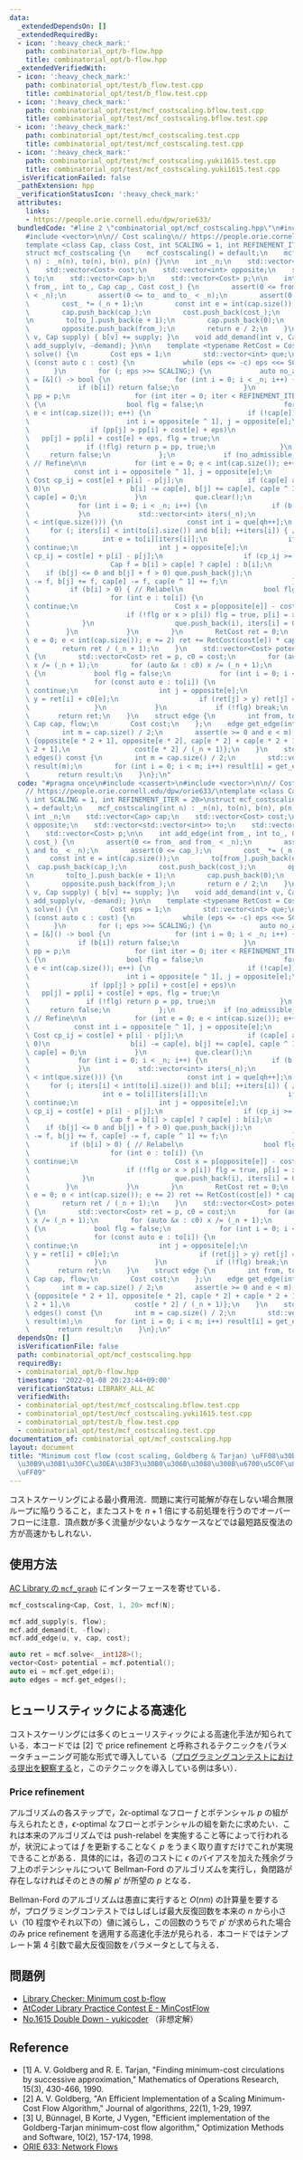 ```yaml
---
data:
  _extendedDependsOn: []
  _extendedRequiredBy:
  - icon: ':heavy_check_mark:'
    path: combinatorial_opt/b-flow.hpp
    title: combinatorial_opt/b-flow.hpp
  _extendedVerifiedWith:
  - icon: ':heavy_check_mark:'
    path: combinatorial_opt/test/b_flow.test.cpp
    title: combinatorial_opt/test/b_flow.test.cpp
  - icon: ':heavy_check_mark:'
    path: combinatorial_opt/test/mcf_costscaling.bflow.test.cpp
    title: combinatorial_opt/test/mcf_costscaling.bflow.test.cpp
  - icon: ':heavy_check_mark:'
    path: combinatorial_opt/test/mcf_costscaling.test.cpp
    title: combinatorial_opt/test/mcf_costscaling.test.cpp
  - icon: ':heavy_check_mark:'
    path: combinatorial_opt/test/mcf_costscaling.yuki1615.test.cpp
    title: combinatorial_opt/test/mcf_costscaling.yuki1615.test.cpp
  _isVerificationFailed: false
  _pathExtension: hpp
  _verificationStatusIcon: ':heavy_check_mark:'
  attributes:
    links:
    - https://people.orie.cornell.edu/dpw/orie633/
  bundledCode: "#line 2 \"combinatorial_opt/mcf_costscaling.hpp\"\n#include <cassert>\n\
    #include <vector>\n\n// Cost scaling\n// https://people.orie.cornell.edu/dpw/orie633/\n\
    template <class Cap, class Cost, int SCALING = 1, int REFINEMENT_ITER = 20>\n\
    struct mcf_costscaling {\n    mcf_costscaling() = default;\n    mcf_costscaling(int\
    \ n) : _n(n), to(n), b(n), p(n) {}\n\n    int _n;\n    std::vector<Cap> cap;\n\
    \    std::vector<Cost> cost;\n    std::vector<int> opposite;\n    std::vector<std::vector<int>>\
    \ to;\n    std::vector<Cap> b;\n    std::vector<Cost> p;\n\n    int add_edge(int\
    \ from_, int to_, Cap cap_, Cost cost_) {\n        assert(0 <= from_ and from_\
    \ < _n);\n        assert(0 <= to_ and to_ < _n);\n        assert(0 <= cap_);\n\
    \        cost_ *= (_n + 1);\n        const int e = int(cap.size());\n        to[from_].push_back(e);\n\
    \        cap.push_back(cap_);\n        cost.push_back(cost_);\n        opposite.push_back(to_);\n\
    \n        to[to_].push_back(e + 1);\n        cap.push_back(0);\n        cost.push_back(-cost_);\n\
    \        opposite.push_back(from_);\n        return e / 2;\n    }\n    void add_supply(int\
    \ v, Cap supply) { b[v] += supply; }\n    void add_demand(int v, Cap demand) {\
    \ add_supply(v, -demand); }\n\n    template <typename RetCost = Cost> RetCost\
    \ solve() {\n        Cost eps = 1;\n        std::vector<int> que;\n        for\
    \ (const auto c : cost) {\n            while (eps <= -c) eps <<= SCALING;\n  \
    \      }\n        for (; eps >>= SCALING;) {\n            auto no_admissible_cycle\
    \ = [&]() -> bool {\n                for (int i = 0; i < _n; i++) {\n        \
    \            if (b[i]) return false;\n                }\n                std::vector<Cost>\
    \ pp = p;\n                for (int iter = 0; iter < REFINEMENT_ITER; iter++)\
    \ {\n                    bool flg = false;\n                    for (int e = 0;\
    \ e < int(cap.size()); e++) {\n                        if (!cap[e]) continue;\n\
    \                        int i = opposite[e ^ 1], j = opposite[e];\n         \
    \               if (pp[j] > pp[i] + cost[e] + eps)\n                         \
    \   pp[j] = pp[i] + cost[e] + eps, flg = true;\n                    }\n      \
    \              if (!flg) return p = pp, true;\n                }\n           \
    \     return false;\n            };\n            if (no_admissible_cycle()) continue;\
    \ // Refine\n\n            for (int e = 0; e < int(cap.size()); e++) {\n     \
    \           const int i = opposite[e ^ 1], j = opposite[e];\n                const\
    \ Cost cp_ij = cost[e] + p[i] - p[j];\n                if (cap[e] and cp_ij <\
    \ 0)\n                    b[i] -= cap[e], b[j] += cap[e], cap[e ^ 1] += cap[e],\
    \ cap[e] = 0;\n            }\n            que.clear();\n            int qh = 0;\n\
    \            for (int i = 0; i < _n; i++) {\n                if (b[i] > 0) que.push_back(i);\n\
    \            }\n            std::vector<int> iters(_n);\n            while (qh\
    \ < int(que.size())) {\n                const int i = que[qh++];\n           \
    \     for (; iters[i] < int(to[i].size()) and b[i]; ++iters[i]) { // Push\n  \
    \                  int e = to[i][iters[i]];\n                    if (!cap[e])\
    \ continue;\n                    int j = opposite[e];\n                    Cost\
    \ cp_ij = cost[e] + p[i] - p[j];\n                    if (cp_ij >= 0) continue;\n\
    \                    Cap f = b[i] > cap[e] ? cap[e] : b[i];\n                \
    \    if (b[j] <= 0 and b[j] + f > 0) que.push_back(j);\n                    b[i]\
    \ -= f, b[j] += f, cap[e] -= f, cap[e ^ 1] += f;\n                }\n\n      \
    \          if (b[i] > 0) { // Relabel\n                    bool flg = false;\n\
    \                    for (int e : to[i]) {\n                        if (!cap[e])\
    \ continue;\n                        Cost x = p[opposite[e]] - cost[e] - eps;\n\
    \                        if (!flg or x > p[i]) flg = true, p[i] = x;\n       \
    \             }\n                    que.push_back(i), iters[i] = 0;\n       \
    \         }\n            }\n        }\n        RetCost ret = 0;\n        for (int\
    \ e = 0; e < int(cap.size()); e += 2) ret += RetCost(cost[e]) * cap[e ^ 1];\n\
    \        return ret / (_n + 1);\n    }\n    std::vector<Cost> potential() const\
    \ {\n        std::vector<Cost> ret = p, c0 = cost;\n        for (auto &x : ret)\
    \ x /= (_n + 1);\n        for (auto &x : c0) x /= (_n + 1);\n        while (true)\
    \ {\n            bool flg = false;\n            for (int i = 0; i < _n; i++) {\n\
    \                for (const auto e : to[i]) {\n                    if (!cap[e])\
    \ continue;\n                    int j = opposite[e];\n                    auto\
    \ y = ret[i] + c0[e];\n                    if (ret[j] > y) ret[j] = y, flg = true;\n\
    \                }\n            }\n            if (!flg) break;\n        }\n \
    \       return ret;\n    }\n    struct edge {\n        int from, to;\n       \
    \ Cap cap, flow;\n        Cost cost;\n    };\n    edge get_edge(int e) const {\n\
    \        int m = cap.size() / 2;\n        assert(e >= 0 and e < m);\n        return\
    \ {opposite[e * 2 + 1], opposite[e * 2], cap[e * 2] + cap[e * 2 + 1], cap[e *\
    \ 2 + 1],\n                cost[e * 2] / (_n + 1)};\n    }\n    std::vector<edge>\
    \ edges() const {\n        int m = cap.size() / 2;\n        std::vector<edge>\
    \ result(m);\n        for (int i = 0; i < m; i++) result[i] = get_edge(i);\n \
    \       return result;\n    }\n};\n"
  code: "#pragma once\n#include <cassert>\n#include <vector>\n\n// Cost scaling\n\
    // https://people.orie.cornell.edu/dpw/orie633/\ntemplate <class Cap, class Cost,\
    \ int SCALING = 1, int REFINEMENT_ITER = 20>\nstruct mcf_costscaling {\n    mcf_costscaling()\
    \ = default;\n    mcf_costscaling(int n) : _n(n), to(n), b(n), p(n) {}\n\n   \
    \ int _n;\n    std::vector<Cap> cap;\n    std::vector<Cost> cost;\n    std::vector<int>\
    \ opposite;\n    std::vector<std::vector<int>> to;\n    std::vector<Cap> b;\n\
    \    std::vector<Cost> p;\n\n    int add_edge(int from_, int to_, Cap cap_, Cost\
    \ cost_) {\n        assert(0 <= from_ and from_ < _n);\n        assert(0 <= to_\
    \ and to_ < _n);\n        assert(0 <= cap_);\n        cost_ *= (_n + 1);\n   \
    \     const int e = int(cap.size());\n        to[from_].push_back(e);\n      \
    \  cap.push_back(cap_);\n        cost.push_back(cost_);\n        opposite.push_back(to_);\n\
    \n        to[to_].push_back(e + 1);\n        cap.push_back(0);\n        cost.push_back(-cost_);\n\
    \        opposite.push_back(from_);\n        return e / 2;\n    }\n    void add_supply(int\
    \ v, Cap supply) { b[v] += supply; }\n    void add_demand(int v, Cap demand) {\
    \ add_supply(v, -demand); }\n\n    template <typename RetCost = Cost> RetCost\
    \ solve() {\n        Cost eps = 1;\n        std::vector<int> que;\n        for\
    \ (const auto c : cost) {\n            while (eps <= -c) eps <<= SCALING;\n  \
    \      }\n        for (; eps >>= SCALING;) {\n            auto no_admissible_cycle\
    \ = [&]() -> bool {\n                for (int i = 0; i < _n; i++) {\n        \
    \            if (b[i]) return false;\n                }\n                std::vector<Cost>\
    \ pp = p;\n                for (int iter = 0; iter < REFINEMENT_ITER; iter++)\
    \ {\n                    bool flg = false;\n                    for (int e = 0;\
    \ e < int(cap.size()); e++) {\n                        if (!cap[e]) continue;\n\
    \                        int i = opposite[e ^ 1], j = opposite[e];\n         \
    \               if (pp[j] > pp[i] + cost[e] + eps)\n                         \
    \   pp[j] = pp[i] + cost[e] + eps, flg = true;\n                    }\n      \
    \              if (!flg) return p = pp, true;\n                }\n           \
    \     return false;\n            };\n            if (no_admissible_cycle()) continue;\
    \ // Refine\n\n            for (int e = 0; e < int(cap.size()); e++) {\n     \
    \           const int i = opposite[e ^ 1], j = opposite[e];\n                const\
    \ Cost cp_ij = cost[e] + p[i] - p[j];\n                if (cap[e] and cp_ij <\
    \ 0)\n                    b[i] -= cap[e], b[j] += cap[e], cap[e ^ 1] += cap[e],\
    \ cap[e] = 0;\n            }\n            que.clear();\n            int qh = 0;\n\
    \            for (int i = 0; i < _n; i++) {\n                if (b[i] > 0) que.push_back(i);\n\
    \            }\n            std::vector<int> iters(_n);\n            while (qh\
    \ < int(que.size())) {\n                const int i = que[qh++];\n           \
    \     for (; iters[i] < int(to[i].size()) and b[i]; ++iters[i]) { // Push\n  \
    \                  int e = to[i][iters[i]];\n                    if (!cap[e])\
    \ continue;\n                    int j = opposite[e];\n                    Cost\
    \ cp_ij = cost[e] + p[i] - p[j];\n                    if (cp_ij >= 0) continue;\n\
    \                    Cap f = b[i] > cap[e] ? cap[e] : b[i];\n                \
    \    if (b[j] <= 0 and b[j] + f > 0) que.push_back(j);\n                    b[i]\
    \ -= f, b[j] += f, cap[e] -= f, cap[e ^ 1] += f;\n                }\n\n      \
    \          if (b[i] > 0) { // Relabel\n                    bool flg = false;\n\
    \                    for (int e : to[i]) {\n                        if (!cap[e])\
    \ continue;\n                        Cost x = p[opposite[e]] - cost[e] - eps;\n\
    \                        if (!flg or x > p[i]) flg = true, p[i] = x;\n       \
    \             }\n                    que.push_back(i), iters[i] = 0;\n       \
    \         }\n            }\n        }\n        RetCost ret = 0;\n        for (int\
    \ e = 0; e < int(cap.size()); e += 2) ret += RetCost(cost[e]) * cap[e ^ 1];\n\
    \        return ret / (_n + 1);\n    }\n    std::vector<Cost> potential() const\
    \ {\n        std::vector<Cost> ret = p, c0 = cost;\n        for (auto &x : ret)\
    \ x /= (_n + 1);\n        for (auto &x : c0) x /= (_n + 1);\n        while (true)\
    \ {\n            bool flg = false;\n            for (int i = 0; i < _n; i++) {\n\
    \                for (const auto e : to[i]) {\n                    if (!cap[e])\
    \ continue;\n                    int j = opposite[e];\n                    auto\
    \ y = ret[i] + c0[e];\n                    if (ret[j] > y) ret[j] = y, flg = true;\n\
    \                }\n            }\n            if (!flg) break;\n        }\n \
    \       return ret;\n    }\n    struct edge {\n        int from, to;\n       \
    \ Cap cap, flow;\n        Cost cost;\n    };\n    edge get_edge(int e) const {\n\
    \        int m = cap.size() / 2;\n        assert(e >= 0 and e < m);\n        return\
    \ {opposite[e * 2 + 1], opposite[e * 2], cap[e * 2] + cap[e * 2 + 1], cap[e *\
    \ 2 + 1],\n                cost[e * 2] / (_n + 1)};\n    }\n    std::vector<edge>\
    \ edges() const {\n        int m = cap.size() / 2;\n        std::vector<edge>\
    \ result(m);\n        for (int i = 0; i < m; i++) result[i] = get_edge(i);\n \
    \       return result;\n    }\n};\n"
  dependsOn: []
  isVerificationFile: false
  path: combinatorial_opt/mcf_costscaling.hpp
  requiredBy:
  - combinatorial_opt/b-flow.hpp
  timestamp: '2022-01-08 20:23:44+09:00'
  verificationStatus: LIBRARY_ALL_AC
  verifiedWith:
  - combinatorial_opt/test/mcf_costscaling.bflow.test.cpp
  - combinatorial_opt/test/mcf_costscaling.yuki1615.test.cpp
  - combinatorial_opt/test/b_flow.test.cpp
  - combinatorial_opt/test/mcf_costscaling.test.cpp
documentation_of: combinatorial_opt/mcf_costscaling.hpp
layout: document
title: "Minimum cost flow (cost scaling, Goldberg & Tarjan) \uFF08\u30B3\u30B9\u30C8\
  \u30B9\u30B1\u30FC\u30EA\u30F3\u30B0\u306B\u3088\u308B\u6700\u5C0F\u8CBB\u7528\u6D41\
  \uFF09"
---
```


コストスケーリングによる最小費用流．問題に実行可能解が存在しない場合無限ループに陥りうること，またコストを $n + 1$ 倍にする前処理を行うのでオーバーフローに注意．頂点数が多く流量が少ないようなケースなどでは最短路反復法の方が高速かもしれない．

## 使用方法

[AC Library の `mcf_graph`](https://atcoder.github.io/ac-library/production/document_ja/mincostflow.html) にインターフェースを寄せている．

```cpp
mcf_costscaling<Cap, Cost, 1, 20> mcf(N);

mcf.add_supply(s, flow);
mcf.add_demand(t, -flow);
mcf.add_edge(u, v, cap, cost);

auto ret = mcf.solve<__int128>();
vector<Cost> potential = mcf.potential();
auto ei = mcf.get_edge(i);
auto edges = mcf.get_edges();
```

## ヒューリスティックによる高速化

コストスケーリングには多くのヒューリスティックによる高速化手法が知られている．本コードでは [2] で price refinement と呼称されるテクニックをパラメータチューニング可能な形式で導入している（[プログラミングコンテストにおける提出を観察する](https://yukicoder.me/problems/no/1615/submissions?status=AC)と，このテクニックを導入している例は多い）．

### Price refinement

アルゴリズムの各ステップで，$2\epsilon$-optimal なフロー $f$ とポテンシャル $p$ の組が与えられたとき，$\epsilon$-optimal なフローとポテンシャルの組を新たに求めたい．これは本来のアルゴリズムでは push-relabel を実施すること等によって行われるが，状況によっては $f$ を更新することなく $p$ をうまく取り直すだけでこれが実現できることがある．具体的には，各辺のコストに $\epsilon$ のバイアスを加えた残余グラフ上のポテンシャルについて Bellman-Ford のアルゴリズムを実行し，負閉路が存在しなければそのときの解 $p'$ が所望の $p$ となる．

Bellman-Ford のアルゴリズムは愚直に実行すると $O(nm)$ の計算量を要するが，プログラミングコンテストではしばしば最大反復回数を本来の $n$ から小さい（$10$ 程度やそれ以下の）値に減らし，この回数のうちで $p'$ が求められた場合のみ price refinement を適用する高速化手法が見られる．本コードではテンプレート第 4 引数で最大反復回数をパラメータとして与える．

## 問題例

- [Library Checker: Minimum cost b-flow](https://judge.yosupo.jp/problem/min_cost_b_flow)
- [AtCoder Library Practice Contest E - MinCostFlow](https://atcoder.jp/contests/practice2/tasks/practice2_e)
- [No.1615 Double Down - yukicoder](https://yukicoder.me/problems/no/1615) （非想定解）

## Reference

- [1] A. V. Goldberg and R. E. Tarjan, "Finding minimum-cost circulations by successive approximation,"
      Mathematics of Operations Research, 15(3), 430-466, 1990.
- [2] A. V. Goldberg, "An Efficient Implementation of a Scaling Minimum-Cost Flow Algorithm,"
      Journal of algorithms, 22(1), 1-29, 1997.
- [3] U, Bünnagel, B Korte, J Vygen,
      "Efficient implementation of the Goldberg-Tarjan minimum-cost flow algorithm,"
      Optimization Methods and Software, 10(2), 157-174, 1998.
- [ORIE 633: Network Flows](https://people.orie.cornell.edu/dpw/orie633/)
